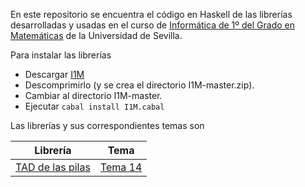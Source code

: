 En este repositorio se encuentra el código en Haskell de las librerías desarrolladas y
usadas en el curso de 
[Informática de 1º del Grado en Matemáticas](http://bit.ly/1WYZ1O9) 
de la Universidad de Sevilla.

Para instalar las librerías

+ Descargar [I1M](https://github.com/jaalonso/I1M/archive/master.zip)
+ Descomprimirlo (y se crea el directorio I1M-master.zip).
+ Cambiar al directorio I1M-master.
+ Ejecutar `cabal install I1M.cabal`

Las librerías y sus correspondientes temas son

| Librería                                        | Tema                             |
|-------------------------------------------------|----------------------------------|
| [TAD de las pilas](blob/master/src/I1M/Pila.hs) | [Tema 14](http://bit.ly/1F5SqpU) |


